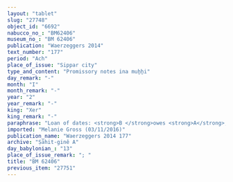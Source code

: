 ```yaml
---
layout: "tablet"
slug: "27748"
object_id: "6692"
nabucco_no_: "BM62406"
museum_no_: "BM 62406"
publication: "Waerzeggers 2014"
text_number: "177"
period: "Ach"
place_of_issue: "Sippar city"
type_and_content: "Promissory notes ina muẖẖi"
day_remark: "-"
month: "I"
month_remark: "-"
year: "2"
year_remark: "-"
king: "Xer"
king_remark: "-"
paraphrase: "Loan of dates: <strong>B </strong>owes <strong>A</strong>, overseer (<em>rab&ucirc;</em>) of Bēl-ittannu, 1;2.4 kor (276 l) of dates. He will pay the dates on the 15<sup>th</sup> of Ayyār (II) in Sippar. <strong>C</strong> guarantees (<em>pūtu na&scaron;&ucirc;</em>) for paying (<em>eṭēru</em>) the dates. 4 witnesses and the scribe, identical with the guarantor <strong>C</strong>.<br /> &nbsp;<br /> <strong>A</strong> = Mu&scaron;ēzib-Nab&ucirc;, <em>rab&ucirc;</em> (overseer) of Bēl-ittannu; <strong>B</strong> = Ahu&scaron;unu/Uballissu-Marduk//&Scaron;ang&ucirc;-&Scaron;ama&scaron;; <strong>C</strong> = Bēl-bullissu/Marduk-rēmanni//Ṣāhit-gin&ecirc;; Scribe = <strong>C</strong><br /> &nbsp;"
imported: "Melanie Gross (03/11/2016)"
publication_name: "Waerzeggers 2014 177"
archive: "Ṣāhit-ginê A"
day_babylonian_: "13"
place_of_issue_remark: "; "
title: "BM 62406"
previous_item: "27751"
---
```

